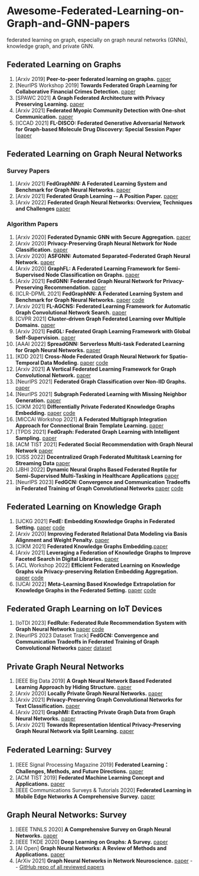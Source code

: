 # Awesome-Federated-Learning-on-Graph-and-GNN-papers
federated learning on graph, especially on graph neural networks (GNNs), knowledge graph, and private GNN.

## Federated Learning on Graphs
1. \[Arxiv 2019\] **Peer-to-peer federated learning on graphs.** [paper](https://arxiv.org/pdf/1901.11173)
2. \[NeurIPS Workshop 2019\] **Towards Federated Graph Learning for Collaborative Financial Crimes Detection.** [paper](https://arxiv.org/pdf/1909.12946)
3. \[SPAWC 2021\] **A Graph Federated Architecture with Privacy Preserving Learning.** [paper](https://arxiv.org/pdf/2104.13215)
4. \[Arxiv 2021\] **Federated Myopic Community Detection with One-shot Communication.** [paper](https://arxiv.org/pdf/2106.07255)
4. [ICCAD 2021] **FL-DISCO: Federated Generative Adversarial Network for Graph-based Molecule Drug Discovery: Special Session Paper** [[paper](https://doi.org/10.1109/ICCAD51958.2021.9643440)

## Federated Learning on Graph Neural Networks

### Survey Papers
1. \[Arxiv 2021\] **FedGraphNN: A Federated Learning System and Benchmark for Graph Neural Networks.** [paper](https://arxiv.org/pdf/2104.07145) 
2. \[Arxiv 2021\] **Federated Graph Learning -- A Position Paper.** [paper](https://arxiv.org/pdf/2105.11099)
2. \[Arxiv 2022\] **Federated Graph Neural Networks: Overview, Techniques and Challenges** [paper](https://arxiv.org/pdf/2202.07256)


### Algorithm Papers

1. \[Arxiv 2020\] **Federated Dynamic GNN with Secure Aggregation.** [paper](https://arxiv.org/pdf/2009.07351)
2. \[Arxiv 2020\] **Privacy-Preserving Graph Neural Network for Node Classification.** [paper](https://arxiv.org/pdf/2005.11903)
3. \[Arxiv 2020\] **ASFGNN: Automated Separated-Federated Graph Neural Network.** [paper](https://arxiv.org/pdf/2011.03248)
4. \[Arxiv 2020\] **GraphFL: A Federated Learning Framework for Semi-Supervised Node Classification on Graphs.** [paper](https://arxiv.org/pdf/2012.04187)
5. \[Arxiv 2021\] **FedGNN: Federated Graph Neural Network for Privacy-Preserving Recommendation.** [paper](https://arxiv.org/pdf/2102.04925)
6. \[ICLR-DPML 2021\] **FedGraphNN: A Federated Learning System and Benchmark for Graph Neural Networks.** [paper](https://arxiv.org/pdf/2104.07145) [code](https://github.com/FedML-AI/FedGraphNN)
7. \[Arxiv 2021\] **FL-AGCNS: Federated Learning Framework for Automatic Graph Convolutional Network Search.** [paper](https://arxiv.org/pdf/2104.04141)
8. \[CVPR 2021\] **Cluster-driven Graph Federated Learning over Multiple Domains.** [paper](https://arxiv.org/pdf/2104.14628)
9. \[Arxiv 2021\] **FedGL: Federated Graph Learning Framework with Global Self-Supervision.** [paper](https://arxiv.org/pdf/2105.03170)
10. \[AAAI 2022\] **SpreadGNN: Serverless Multi-task Federated Learning for Graph Neural Networks.** [paper](https://arxiv.org/pdf/2106.02743)
12. \[KDD 2021\] **Cross-Node Federated Graph Neural Network for Spatio-Temporal Data Modeling.** [paper](https://arxiv.org/pdf/2106.05223) [code](https://github.com/mengcz13/KDD2021_CNFGNN)
13. \[Arxiv 2021\] **A Vertical Federated Learning Framework for Graph Convolutional Network.** [paper](https://arxiv.org/pdf/2106.11593)
14. \[NeurIPS 2021\] **Federated Graph Classification over Non-IID Graphs.** [paper](https://arxiv.org/pdf/2106.13423)
15. \[NeurIPS 2021\] **Subgraph Federated Learning with Missing Neighbor Generation.** [paper](https://arxiv.org/pdf/2106.13430)
16. \[CIKM 2021\] **Differentially Private Federated Knowledge Graphs Embedding.** [paper](https://arxiv.org/pdf/2105.07615) [code](https://github.com/HKUST-KnowComp/FKGE)
17. \[MICCAI Workshop 2021\] **A Federated Multigraph Integration Approach for Connectional Brain Template Learning.** [paper](https://link.springer.com/chapter/10.1007/978-3-030-89847-2_4)
18. \[TPDS 2021] **FedGraph: Federated Graph Learning with Intelligent Sampling.** [paper](https://ieeexplore.ieee.org/abstract/document/9606516/) 
19. [ACM TIST 2021] **Federated Social Recommendation with Graph Neural Network** [paper](https://arxiv.org/pdf/2111.10778)
20. [CISS 2022] **Decentralized Graph Federated Multitask Learning for Streaming Data** [paper](https://doi.org/10.1109/CISS53076.2022.9751160)
21. [JBHI 2022] **Dynamic Neural Graphs Based Federated Reptile for Semi-Supervised Multi-Tasking in Healthcare Applications** [paper](https://ieeexplore.ieee.org/document/9648036)
22. [NeurIPS 2023] **FedGCN: Convergence and Communication Tradeoffs in Federated Training of Graph Convolutional Networks** [paper](https://arxiv.org/abs/2201.12433) [code](https://github.com/yh-yao/FedGCN)

## Federated Learning on Knowledge Graph
1. \[IJCKG 2021\] **FedE: Embedding Knowledge Graphs in Federated Setting.** [paper](https://dl.acm.org/doi/abs/10.1145/3502223.3502233) [code](https://github.com/AnselCmy/FedE)
2. \[Arxiv 2020\] **Improving Federated Relational Data Modeling via Basis Alignment and Weight Penalty.** [paper](https://arxiv.org/pdf/2011.11369)
3. \[CIKM 2021\] **Federated Knowledge Graphs Embedding.**[paper](https://arxiv.org/pdf/2105.07615)
4. \[Arxiv 2021\] **Leveraging a Federation of Knowledge Graphs to Improve Faceted Search in Digital Libraries.** [paper](https://arxiv.org/pdf/2107.05447)
5. \[ACL Workshop 2022\] **Efficient Federated Learning on Knowledge Graphs via Privacy-preserving Relation Embedding Aggregation.** [paper](https://arxiv.org/abs/2203.09553) [code](https://github.com/taokz/FedR)
6. \[IJCAI 2022\] **Meta-Learning Based Knowledge Extrapolation for Knowledge Graphs in the Federated Setting.** [paper](https://arxiv.org/abs/2205.04692) [code](https://github.com/zjukg/MaKEr)

## Federated Graph Learning on IoT Devices
1. [IoTDI 2023] **FedRule: Federated Rule Recommendation System with Graph Neural Networks** [paper](https://arxiv.org/abs/2211.06812) [code](https://github.com/yh-yao/FedRule)
1. [NeurIPS 2023 Dataset Track] **FedGCN: Convergence and Communication Tradeoffs in Federated Training of Graph Convolutional Networks** [paper](https://openreview.net/forum?id=qynH28Y4xE) [dataset](https://huggingface.co/datasets/wyzelabs/RuleRecommendation)

## Private Graph Neural Networks
1. \[IEEE Big Data 2019\] **A Graph Neural Network Based Federated Learning Approach by Hiding Structure.** [paper](https://www.researchgate.net/profile/Shijun_Liu3/publication/339482514_SGNN_A_Graph_Neural_Network_Based_Federated_Learning_Approach_by_Hiding_Structure/links/5f48365d458515a88b790595/SGNN-A-Graph-Neural-Network-Based-Federated-Learning-Approach-by-Hiding-Structure.pdf)
2. \[Arxiv 2020\] **Locally Private Graph Neural Networks.** [paper](https://arxiv.org/pdf/2006.05535)
3. \[Arxiv 2021\] **Privacy-Preserving Graph Convolutional Networks for Text Classification.** [paper](https://arxiv.org/pdf/2102.09604)
4. \[Arxiv 2021\] **GraphMI: Extracting Private Graph Data from Graph Neural Networks.** [paper](https://arxiv.org/pdf/2106.02820)
5. \[Arxiv 2021\] **Towards Representation Identical Privacy-Preserving Graph Neural Network via Split Learning.** [paper](https://arxiv.org/abs/2107.05917)


## Federated Learning: Survey
1. \[IEEE Signal Processing Magazine 2019\] **Federated Learning：Challenges, Methods, and Future Directions.** [paper](https://arxiv.org/pdf/1908.07873)
2. \[ACM TIST 2019\] **Federated Machine Learning Concept and Applications.** [paper](https://arxiv.org/pdf/1902.04885)
3. \[IEEE Communications Surveys & Tutorials 2020\] **Federated Learning in Mobile Edge Networks A Comprehensive Survey.** [paper](https://arxiv.org/pdf/1909.11875)

## Graph Neural Networks: Survey
1. \[IEEE TNNLS 2020\] **A Comprehensive Survey on Graph Neural Networks.** [paper](https://arxiv.org/pdf/1901.00596)
2. \[IEEE TKDE 2020\] **Deep Learning on Graphs: A Survey.** [paper](https://arxiv.org/pdf/1812.04202.pdf%E3%80%82)
3. \[AI Open\] **Graph Neural Networks: A Review of Methods and Applications.** [paper](https://www.sciencedirect.com/science/article/pii/S2666651021000012)
4. \[ArXiv 2021\] **Graph Neural Networks in Network Neuroscience.** [paper](https://arxiv.org/pdf/2106.03535.pdf) -- [GitHub repo of all reviewed papers](https://github.com/basiralab/GNNs-in-Network-Neuroscience)

